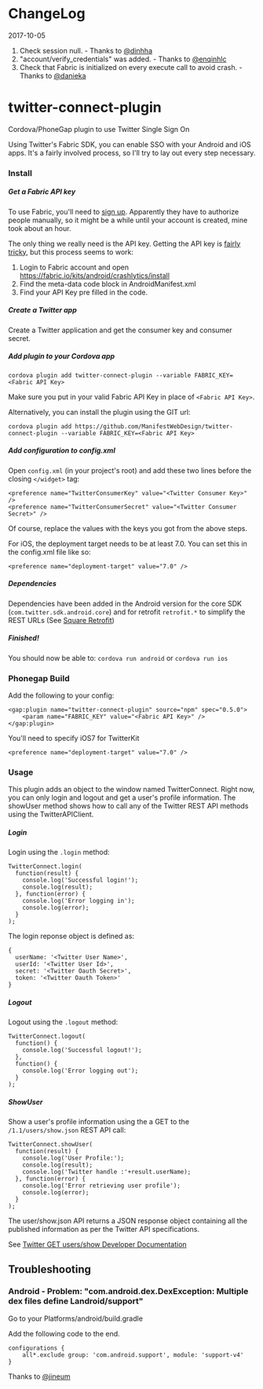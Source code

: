 # ChangeLog
2017-10-05
1. Check session null. - Thanks to [@dinhha](https://github.com/dinhha/twitter-connect-plugin/commit/4c9eff054b2c762459e9153dbce9d4af465f1956)
2. "account/verify_credentials" was added. - Thanks to [@enqinhlc](https://github.com/enqinhlc/twitter-connect-plugin/commit/ab6060ce735cc551a75c0696e95da60d53c66926)
2. Check that Fabric is initialized on every execute call to avoid crash. - Thanks to [@danieka](https://github.com/danieka/twitter-connect-plugin/commit/db41cad0ae7d1e5540df66773e3d9a12ba806729)

# twitter-connect-plugin
Cordova/PhoneGap plugin to use Twitter Single Sign On

Using Twitter's Fabric SDK, you can enable SSO with your Android and iOS apps. It's a fairly involved process, so I'll try to lay out every step necessary.

### Install

##### Get a Fabric API key
To use Fabric, you'll need to [sign up](https://get.fabric.io/twitter-login). Apparently they have to authorize people manually, so it might be a while until your account is created, mine took about an hour.

The only thing we really need is the API key. Getting the API key is [fairly tricky](https://twittercommunity.com/t/how-can-i-get-apikey/26162/18), but this process seems to work:

1. Login to Fabric account and open https://fabric.io/kits/android/crashlytics/install
2. Find the meta-data code block in AndroidManifest.xml
3. Find your API Key pre filled in the code.

##### Create a Twitter app
Create a Twitter application and get the consumer key and consumer secret.

##### Add plugin to your Cordova app
`cordova plugin add twitter-connect-plugin --variable FABRIC_KEY=<Fabric API Key>`

Make sure you put in your valid Fabric API Key in place of `<Fabric API Key>`.

Alternatively, you can install the plugin using the GIT url:

`cordova plugin add https://github.com/ManifestWebDesign/twitter-connect-plugin --variable FABRIC_KEY=<Fabric API Key>`

##### Add configuration to config.xml
Open `config.xml` (in your project's root) and add these two lines before the closing ```</widget>``` tag:
````
<preference name="TwitterConsumerKey" value="<Twitter Consumer Key>" />
<preference name="TwitterConsumerSecret" value="<Twitter Consumer Secret>" />
````
Of course, replace the values with the keys you got from the above steps.

For iOS, the deployment target needs to be at least 7.0. You can set this in the config.xml file like so:
````
<preference name="deployment-target" value="7.0" />
````

##### Dependencies

Dependencies have been added in the Android version for the core SDK (````com.twitter.sdk.android.core````) and for retrofit ````retrofit.*```` to simplify the REST URLs (See [Square Retrofit](http://square.github.io/retrofit/))

##### Finished!
You should now be able to: `cordova run android` or `cordova run ios`

### Phonegap Build
Add the following to your config:

```
<gap:plugin name="twitter-connect-plugin" source="npm" spec="0.5.0">
	<param name="FABRIC_KEY" value="<Fabric API Key>" />
</gap:plugin>
```

You'll need to specify iOS7 for TwitterKit
```
<preference name="deployment-target" value="7.0" />
```

### Usage

This plugin adds an object to the window named TwitterConnect. Right now, you can only login and logout and get a user's profile information. The showUser method shows how to call any of the Twitter REST API methods using the TwitterAPIClient.

##### Login

Login using the `.login` method:
```
TwitterConnect.login(
  function(result) {
    console.log('Successful login!');
    console.log(result);
  }, function(error) {
    console.log('Error logging in');
    console.log(error);
  }
);
```

The login reponse object is defined as:
```
{
  userName: '<Twitter User Name>',
  userId: '<Twitter User Id>',
  secret: '<Twitter Oauth Secret>',
  token: '<Twitter Oauth Token>'
}
```

##### Logout

Logout using the `.logout` method:
```
TwitterConnect.logout(
  function() {
	console.log('Successful logout!');
  },
  function() {
    console.log('Error logging out');
  }
);
```
##### ShowUser

Show a user's profile information using the a GET to the `/1.1/users/show.json` REST API call:
```
TwitterConnect.showUser(
  function(result) {
    console.log('User Profile:');
    console.log(result);
    console.log('Twitter handle :'+result.userName);
  }, function(error) {
    console.log('Error retrieving user profile');
    console.log(error);
  }
);
```

The user/show.json API returns a JSON response object containing all the published information as per the Twitter API specifications.

See [Twitter GET users/show Developer Documentation](https://dev.twitter.com/rest/reference/get/users/show)

## Troubleshooting

### Android - Problem: "com.android.dex.DexException: Multiple dex files define Landroid/support"

Go to your Platforms/android/build.gradle

Add the following code to the end.

```
configurations {
	all*.exclude group: 'com.android.support', module: 'support-v4'
}
```

Thanks to [@jineum](https://github.com/ManifestWebDesign/twitter-connect-plugin/issues/8#issuecomment-139521036)
